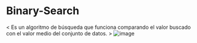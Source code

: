 # Binary-Search

< Es un algoritmo de búsqueda que funciona comparando el valor buscado con el valor medio del conjunto de datos. >
![image](https://github.com/JesherI/Binary-Search/assets/123348511/d142ce5c-8157-4049-8a55-b95b63a4fe50)
